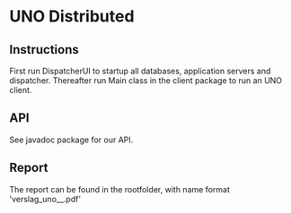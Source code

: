 # UNO Distributed

## Instructions
First run DispatcherUI to startup all databases, application servers and dispatcher.
Thereafter run Main class in the client package to run an UNO client.

## API
See javadoc package for our API.

## Report
The report can be found in the rootfolder, with name format 'verslag_uno_<author>_<author>.pdf'
